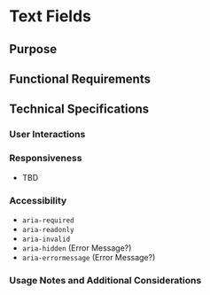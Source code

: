 # Text Fields

## Purpose


## Functional Requirements


## Technical Specifications


### User Interactions


### Responsiveness

* TBD

### Accessibility

* `aria-required` 
* `aria-readonly`
* `aria-invalid`
* `aria-hidden` (Error Message?)
* `aria-errormessage` (Error Message?)

### Usage Notes and Additional Considerations
